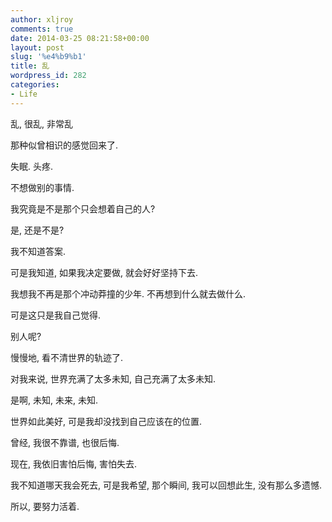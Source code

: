 ```yaml
---
author: xljroy
comments: true
date: 2014-03-25 08:21:58+00:00
layout: post
slug: '%e4%b9%b1'
title: 乱
wordpress_id: 282
categories:
- Life
---
```


乱, 很乱, 非常乱

那种似曾相识的感觉回来了.

失眠. 头疼.

不想做别的事情.

我究竟是不是那个只会想着自己的人?

是, 还是不是?

我不知道答案.

可是我知道, 如果我决定要做, 就会好好坚持下去.

我想我不再是那个冲动莽撞的少年. 不再想到什么就去做什么.

可是这只是我自己觉得.

别人呢?

慢慢地, 看不清世界的轨迹了.

对我来说, 世界充满了太多未知, 自己充满了太多未知.

是啊, 未知, 未来, 未知.

世界如此美好, 可是我却没找到自己应该在的位置.

曾经, 我很不靠谱, 也很后悔.

现在, 我依旧害怕后悔, 害怕失去.

我不知道哪天我会死去, 可是我希望, 那个瞬间, 我可以回想此生, 没有那么多遗憾.

所以, 要努力活着.


